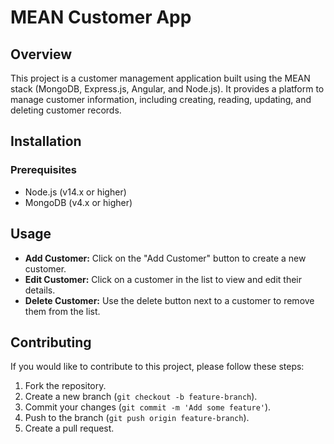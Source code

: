 
# MEAN Customer App

## Overview
This project is a customer management application built using the MEAN stack (MongoDB, Express.js, Angular, and Node.js). It provides a platform to manage customer information, including creating, reading, updating, and deleting customer records.

## Installation

### Prerequisites
- Node.js (v14.x or higher)
- MongoDB (v4.x or higher)



## Usage
- **Add Customer:** Click on the "Add Customer" button to create a new customer.
- **Edit Customer:** Click on a customer in the list to view and edit their details.
- **Delete Customer:** Use the delete button next to a customer to remove them from the list.

## Contributing
If you would like to contribute to this project, please follow these steps:
1. Fork the repository.
2. Create a new branch (`git checkout -b feature-branch`).
3. Commit your changes (`git commit -m 'Add some feature'`).
4. Push to the branch (`git push origin feature-branch`).
5. Create a pull request.


